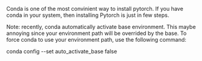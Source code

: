 Conda is one of the most convinient way to install pytorch. If you have conda in your system, then installing Pytorch is just in few steps.

Note: recently, conda automatically activate base environment. This maybe annoying since your environment path will be overrided by the base.
To force conda to use your environment path, use the following command:

conda config --set auto_activate_base false

